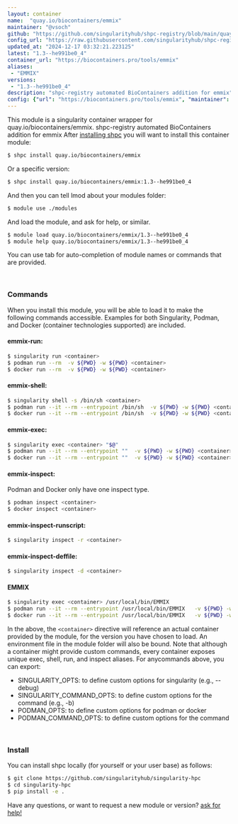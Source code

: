 ```yaml
---
layout: container
name:  "quay.io/biocontainers/emmix"
maintainer: "@vsoch"
github: "https://github.com/singularityhub/shpc-registry/blob/main/quay.io/biocontainers/emmix/container.yaml"
config_url: "https://raw.githubusercontent.com/singularityhub/shpc-registry/main/quay.io/biocontainers/emmix/container.yaml"
updated_at: "2024-12-17 03:32:21.223125"
latest: "1.3--he991be0_4"
container_url: "https://biocontainers.pro/tools/emmix"
aliases:
 - "EMMIX"
versions:
 - "1.3--he991be0_4"
description: "shpc-registry automated BioContainers addition for emmix"
config: {"url": "https://biocontainers.pro/tools/emmix", "maintainer": "@vsoch", "description": "shpc-registry automated BioContainers addition for emmix", "latest": {"1.3--he991be0_4": "sha256:99ae966276f246c47e5323b54af95577572a662efff6ee912356c0e83a7e5293"}, "tags": {"1.3--he991be0_4": "sha256:99ae966276f246c47e5323b54af95577572a662efff6ee912356c0e83a7e5293"}, "docker": "quay.io/biocontainers/emmix", "aliases": {"EMMIX": "/usr/local/bin/EMMIX"}}
---
```


This module is a singularity container wrapper for quay.io/biocontainers/emmix.
shpc-registry automated BioContainers addition for emmix
After [installing shpc](#install) you will want to install this container module:


```bash
$ shpc install quay.io/biocontainers/emmix
```

Or a specific version:

```bash
$ shpc install quay.io/biocontainers/emmix:1.3--he991be0_4
```

And then you can tell lmod about your modules folder:

```bash
$ module use ./modules
```

And load the module, and ask for help, or similar.

```bash
$ module load quay.io/biocontainers/emmix/1.3--he991be0_4
$ module help quay.io/biocontainers/emmix/1.3--he991be0_4
```

You can use tab for auto-completion of module names or commands that are provided.

<br>

### Commands

When you install this module, you will be able to load it to make the following commands accessible.
Examples for both Singularity, Podman, and Docker (container technologies supported) are included.

#### emmix-run:

```bash
$ singularity run <container>
$ podman run --rm  -v ${PWD} -w ${PWD} <container>
$ docker run --rm  -v ${PWD} -w ${PWD} <container>
```

#### emmix-shell:

```bash
$ singularity shell -s /bin/sh <container>
$ podman run --it --rm --entrypoint /bin/sh  -v ${PWD} -w ${PWD} <container>
$ docker run --it --rm --entrypoint /bin/sh  -v ${PWD} -w ${PWD} <container>
```

#### emmix-exec:

```bash
$ singularity exec <container> "$@"
$ podman run --it --rm --entrypoint ""  -v ${PWD} -w ${PWD} <container> "$@"
$ docker run --it --rm --entrypoint ""  -v ${PWD} -w ${PWD} <container> "$@"
```

#### emmix-inspect:

Podman and Docker only have one inspect type.

```bash
$ podman inspect <container>
$ docker inspect <container>
```

#### emmix-inspect-runscript:

```bash
$ singularity inspect -r <container>
```

#### emmix-inspect-deffile:

```bash
$ singularity inspect -d <container>
```


#### EMMIX

```bash
$ singularity exec <container> /usr/local/bin/EMMIX
$ podman run --it --rm --entrypoint /usr/local/bin/EMMIX   -v ${PWD} -w ${PWD} <container> -c " $@"
$ docker run --it --rm --entrypoint /usr/local/bin/EMMIX   -v ${PWD} -w ${PWD} <container> -c " $@"
```



In the above, the `<container>` directive will reference an actual container provided
by the module, for the version you have chosen to load. An environment file in the
module folder will also be bound. Note that although a container
might provide custom commands, every container exposes unique exec, shell, run, and
inspect aliases. For anycommands above, you can export:

 - SINGULARITY_OPTS: to define custom options for singularity (e.g., --debug)
 - SINGULARITY_COMMAND_OPTS: to define custom options for the command (e.g., -b)
 - PODMAN_OPTS: to define custom options for podman or docker
 - PODMAN_COMMAND_OPTS: to define custom options for the command

<br>

### Install

You can install shpc locally (for yourself or your user base) as follows:

```bash
$ git clone https://github.com/singularityhub/singularity-hpc
$ cd singularity-hpc
$ pip install -e .
```

Have any questions, or want to request a new module or version? [ask for help!](https://github.com/singularityhub/singularity-hpc/issues)